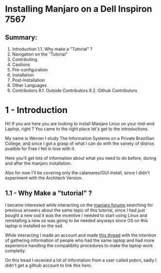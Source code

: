# Installing Manjaro on a Dell Inspiron 7567

## Summary:
1. Introduction
  1.1. Why make a "Tutorial" ? 
2. Navigation on the "Tutorial"
3. Contributing
4. Cautions
5. Pre-configuration
6. Installation
7. Post-Installation
8. Other Languages
9. Contributors
   9.1. Outside Contributors
   9.2. Github Contributors 


# 1 - Introduction
Hi! If you are here you are looking to install Manjaro Linux on your mid-end Laptop, right ? You came to the right place let's get to the introductions.

My name is Werner I study The Information Systems on a Private Brazillian College, and since I got a grasp of what I can do with the variety of distros availble for Free I fell in love with it.

Here you'll get lots of information about what you need to do before, during and after the manjaro installation.

Also for now I'll be covering only the calamares/GUI install, since I didn't experiment with the Architech Version. 


## 1.1 - Why Make a "tutorial" ?
I became interested while interacting on the [manjaro forums](https://forum.manjaro.org/) searching for previous answers about the same topic of this tutorial, since I had just bought a new ssd it was the incentive I needed to start using Linux and reinstalling a new os was going to be needed anyways since OS on this laptop is installed on the ssd. 

While interacting I made an account and made [this  thread](https://forum.manjaro.org/t/help-with-first-install-on-a-2-gpu-notebook-dell-inspiron-i15-gaming-7567/36568) with the intention of gathering information of people who had the same laptop and had more experience handling the compatiblity procedures to make the laptop work completly.

On this tread I recevied a lot of information from a user called pobrn, sadly I didn't get a github account to link this hero. 

